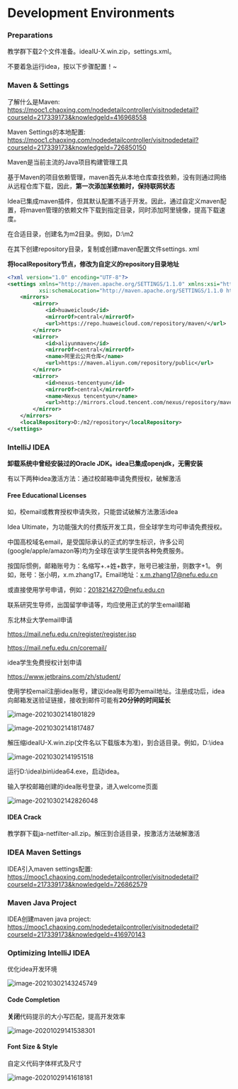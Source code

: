 # Development Environments
### Preparations

教学群下载2个文件准备。ideaIU-X.win.zip，settings.xml。  

不要着急运行idea，按以下步骤配置！~

### Maven & Settings

了解什么是Maven:  
https://mooc1.chaoxing.com/nodedetailcontroller/visitnodedetail?courseId=217339173&knowledgeId=416968558

Maven Settings的本地配置:  
https://mooc1.chaoxing.com/nodedetailcontroller/visitnodedetail?courseId=217339173&knowledgeId=726850150

Maven是当前主流的Java项目构建管理工具

基于Maven的项目依赖管理，maven首先从本地仓库查找依赖，没有则通过网络从远程仓库下载，因此，**第一次添加某依赖时，保持联网状态**

Idea已集成maven插件，但其默认配置不适于开发。因此，通过自定义maven配置，将maven管理的依赖文件下载到指定目录，同时添加阿里镜像，提高下载速度。

在合适目录，创建名为m2目录。例如，D:\m2

在其下创建repository目录，复制或创建maven配置文件settings. xml

**将localRepository节点，修改为自定义的repository目录地址**

```xml
<?xml version="1.0" encoding="UTF-8"?>
<settings xmlns="http://maven.apache.org/SETTINGS/1.1.0" xmlns:xsi="http://www.w3.org/2001/XMLSchema-instance"
          xsi:schemaLocation="http://maven.apache.org/SETTINGS/1.1.0 http://maven.apache.org/xsd/settings-1.1.0.xsd">
    <mirrors>
        <mirror>
            <id>huaweicloud</id>
            <mirrorOf>central</mirrorOf>
            <url>https://repo.huaweicloud.com/repository/maven/</url>
        </mirror>
        <mirror>
            <id>aliyunmaven</id>
            <mirrorOf>central</mirrorOf>
            <name>阿里云公共仓库</name>
            <url>https://maven.aliyun.com/repository/public</url>
        </mirror>
        <mirror>
            <id>nexus-tencentyun</id>
            <mirrorOf>central</mirrorOf>
            <name>Nexus tencentyun</name>
            <url>http://mirrors.cloud.tencent.com/nexus/repository/maven-public/</url>
        </mirror>
    </mirrors>
    <localRepository>D:/m2/repository</localRepository>
</settings>
```

### IntelliJ IDEA
**卸载系统中曾经安装过的Oracle JDK。idea已集成openjdk，无需安装**

有以下两种idea激活方法：通过校邮箱申请免费授权，破解激活

#### Free Educational Licenses
如，校email或教育授权申请失败，只能尝试破解方法激活idea

Idea Ultimate，为功能强大的付费版开发工具，但全球学生均可申请免费授权。

中国高校域名email，是受国际承认的正式的学生标识，许多公司(google/apple/amazon等)均为全球在读学生提供各种免费服务。

按国际惯例，邮箱账号为：名缩写+.+姓+数字，账号已被注册，则数字+1。
例如，账号：张小明，x.m.zhang17。Email地址：x.m.zhang17@nefu.edu.cn

或直接使用学号申请，例如：2018214270@nefu.edu.cn

联系研究生导师，出国留学申请等，均应使用正式的学生email邮箱

东北林业大学email申请

https://mail.nefu.edu.cn/register/register.jsp

https://mail.nefu.edu.cn/coremail/

 idea学生免费授权计划申请

https://www.jetbrains.com/zh/student/

使用学校email注册idea账号，建议idea账号即为email地址。注册成功后，idea向邮箱发送验证链接，接收到邮件可能有**20分钟的时间延长**

![image-20210302141801829](images/Home/image-20210302141801829.png)

![image-20210302141817487](images/Home/image-20210302141817487.png)

解压缩ideaIU-X.win.zip(文件名以下载版本为准)，到合适目录。例如，D:\idea

![image-20210302141951518](images/Home/image-20210302141951518.png)

运行D:\idea\bin\idea64.exe，启动idea。

输入学校邮箱创建的idea账号登录，进入welcome页面

![image-20210302142826048](images/Home/image-20210302142826048.png)

#### IDEA Crack
教学群下载ja-netfilter-all.zip。解压到合适目录，按激活方法破解激活

### IDEA Maven Settings
IDEA引入maven settings配置:   
https://mooc1.chaoxing.com/nodedetailcontroller/visitnodedetail?courseId=217339173&knowledgeId=726862579

### Maven Java Project
IDEA创建maven java project:   
https://mooc1.chaoxing.com/nodedetailcontroller/visitnodedetail?courseId=217339173&knowledgeId=416970143

### Optimizing IntelliJ IDEA
优化idea开发环境

![image-20210302143245749](images/Home/image-20210302143245749.png)

#### Code Completion

**关闭**代码提示的大小写匹配，提高开发效率

![image-20201029141538301](images/Home/image-20201029141538301.png)

#### Font Size & Style

自定义代码字体样式及尺寸

![image-20201029141618181](images/Home/image-20201029141618181.png)

